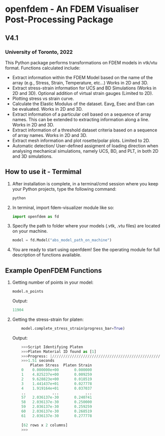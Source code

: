 # openfdem - An FDEM Visualiser Post-Processing Package
## V4.1
### University of Toronto, 2022

This Python package performs transformations on FDEM models in vtk/vtu format. 
Functions calculated include:
- Extract information within the FDEM Model based on the name of the array (e.g., Stress, Strain, Temperature, etc...) Works in 2D and 3D.
- Extract stress-strain information for UCS and BD Simulations (Works in 2D and 3D). Optional addition of virtual strain gauges (Limited to 2D).
- Plotting stress vs strain curve.
- Calculate the Elastic Modulus of the dataset. Eavg, Esec and Etan can be evaluated. Works in 2D and 3D.
- Extract information of a particular cell based on a sequence of array names. This can be extended to extracting information along a line. Works in 2D and 3D.
- Extract information of a threshold dataset criteria based on a sequence of array names. Works in 2D and 3D.
- Extract mesh information and plot rosette/polar plots. Limited to 2D.
- Automatic detection/ User-defined assigment of loading direction when analysing mechanical simulations, namely UCS, BD, and PLT, in both 2D and 3D simulations.

## How to use it - Termimal
1. After installation is complete, in a terminal/cmd session where you keep your Python projects, type the following command:
    ```python
    python
    ```
2. In terminal, import fdem-visualizer module like so: 
    ```python
    import openfdem as fd
    ```
3. Specify the path to folder where your models (.vtk, .vtu files) are located on your machine.
    ```python
    model = fd.Model("abs_model_path_on_machine")
    ```
4. You are ready to start using openfdem! See the operating module for full description of functions available.

## Example OpenFDEM Functions
1. Getting number of points in your model:
    ```python
    model.n_points
    ```
   Output:
   ```python
   11904
   ```

2. Getting the stress-strain for platen:
   ```python
       model.complete_stress_strain(progress_bar=True)
   ```
   Output:
   ```python
       >>>Script Identifying Platen
       >>>Platen Material ID found as [1]
       >>>Progress: |//////////////////////////////////////////////////| 100.0% Complete
       >>>1.51 seconds
           Platen Stress  Platen Strain
       0    0.000000e+00       0.000000
       1    4.825237e+00       0.009259
       2    9.628823e+00       0.018519
       3    1.441437e+01       0.027778
       4    1.919164e+01       0.037037
       ..            ...            ...
       57   2.036137e-30       0.240741
       58   2.036137e-30       0.250000
       59   2.036137e-30       0.259259
       60   2.036137e-30       0.268519
       61   2.036137e-30       0.277778
       
       [62 rows x 2 columns]
       >>> 
   ```



